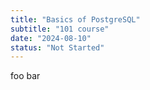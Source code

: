 ```yaml
---
title: "Basics of PostgreSQL"
subtitle: "101 course"
date: "2024-08-10"
status: "Not Started"
---
```


foo bar
